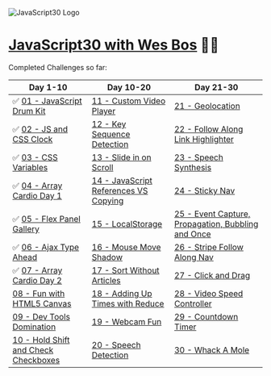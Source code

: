 ![JavaScript30 Logo](https://camo.githubusercontent.com/13a16597bc17b350b043e30ab701082fc276d3c4/68747470733a2f2f6a61766173637269707433302e636f6d2f696d616765732f4a53332d736f6369616c2d73686172652e706e67)

# [JavaScript30 with Wes Bos](https://javascript30.com/) 👨‍💻

Completed Challenges so far:

| Day 1-10                                                                                                 | Day 10-20                                               | Day 21-30                                                            |
| -------------------------------------------------------------------------------------------------------- | ------------------------------------------------------- | -------------------------------------------------------------------- |
| ✅ [01 - JavaScript Drum Kit](https://genesis-algorithms.github.io/JavaScript30/01-javascript-drum-kit/) | [11 - Custom Video Player](www.google.com)              | [21 - Geolocation](www.google.com)                                   |
| ✅ [02 - JS and CSS Clock](https://genesis-algorithms.github.io/JavaScript30/02-js-and-css-clock/)       | [12 - Key Sequence Detection](www.google.com)           | [22 - Follow Along Link Highlighter](www.google.com)                 |
| ✅ [03 - CSS Variables](https://genesis-algorithms.github.io/JavaScript30/03-css-variables/)             | [13 - Slide in on Scroll](www.google.com)               | [23 - Speech Synthesis](www.google.com)                              |
| ✅ [04 - Array Cardio Day 1](https://genesis-algorithms.github.io/JavaScript30/04-array-cardio-day-1/)   | [14 - JavaScript References VS Copying](www.google.com) | [24 - Sticky Nav](www.google.com)                                    |
| ✅ [05 - Flex Panel Gallery](https://genesis-algorithms.github.io/JavaScript30/05-flex-panel-gallery/)   | [15 - LocalStorage](www.google.com)                     | [25 - Event Capture, Propagation, Bubbling and Once](www.google.com) |
| ✅ [06 - Ajax Type Ahead](https://genesis-algorithms.github.io/JavaScript30/06-ajax-type-ahead/)         | [16 - Mouse Move Shadow](www.google.com)                | [26 - Stripe Follow Along Nav](www.google.com)                       |
| ✅ [07 - Array Cardio Day 2](https://genesis-algorithms.github.io/JavaScript30/07-array-cardio-day-2/)   | [17 - Sort Without Articles](www.google.com)            | [27 - Click and Drag](www.google.com)                                |
| [08 - Fun with HTML5 Canvas](www.google.com)                                                             | [18 - Adding Up Times with Reduce](www.google.com)      | [28 - Video Speed Controller](www.google.com)                        |
| [09 - Dev Tools Domination](www.google.com)                                                              | [19 - Webcam Fun](www.google.com)                       | [29 - Countdown Timer](www.google.com)                               |
| [10 - Hold Shift and Check Checkboxes](www.google.com)                                                   | [20 - Speech Detection](www.google.com)                 | [30 - Whack A Mole](www.google.com)                                  |
